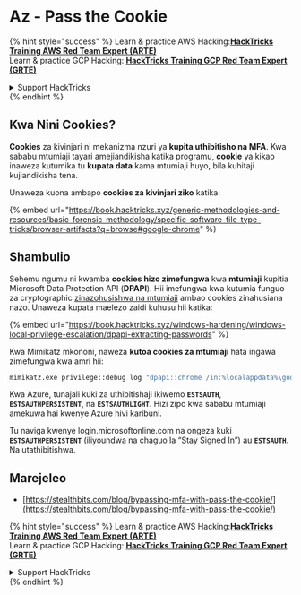 # Az - Pass the Cookie

{% hint style="success" %}
Learn & practice AWS Hacking:<img src="../../../.gitbook/assets/image (1).png" alt="" data-size="line">[**HackTricks Training AWS Red Team Expert (ARTE)**](https://training.hacktricks.xyz/courses/arte)<img src="../../../.gitbook/assets/image (1).png" alt="" data-size="line">\
Learn & practice GCP Hacking: <img src="../../../.gitbook/assets/image (2).png" alt="" data-size="line">[**HackTricks Training GCP Red Team Expert (GRTE)**<img src="../../../.gitbook/assets/image (2).png" alt="" data-size="line">](https://training.hacktricks.xyz/courses/grte)

<details>

<summary>Support HackTricks</summary>

* Check the [**subscription plans**](https://github.com/sponsors/carlospolop)!
* **Join the** 💬 [**Discord group**](https://discord.gg/hRep4RUj7f) or the [**telegram group**](https://t.me/peass) or **follow** us on **Twitter** 🐦 [**@hacktricks\_live**](https://twitter.com/hacktricks\_live)**.**
* **Share hacking tricks by submitting PRs to the** [**HackTricks**](https://github.com/carlospolop/hacktricks) and [**HackTricks Cloud**](https://github.com/carlospolop/hacktricks-cloud) github repos.

</details>
{% endhint %}

## Kwa Nini Cookies?

**Cookies** za kivinjari ni mekanizma nzuri ya **kupita uthibitisho na MFA**. Kwa sababu mtumiaji tayari amejiandikisha katika programu, **cookie** ya kikao inaweza kutumika tu **kupata data** kama mtumiaji huyo, bila kuhitaji kujiandikisha tena.

Unaweza kuona ambapo **cookies za kivinjari ziko** katika:

{% embed url="https://book.hacktricks.xyz/generic-methodologies-and-resources/basic-forensic-methodology/specific-software-file-type-tricks/browser-artifacts?q=browse#google-chrome" %}

## Shambulio

Sehemu ngumu ni kwamba **cookies hizo zimefungwa** kwa **mtumiaji** kupitia Microsoft Data Protection API (**DPAPI**). Hii imefungwa kwa kutumia funguo za cryptographic [zinazohusishwa na mtumiaji](https://book.hacktricks.xyz/windows-hardening/windows-local-privilege-escalation/dpapi-extracting-passwords) ambao cookies zinahusiana nazo. Unaweza kupata maelezo zaidi kuhusu hii katika:

{% embed url="https://book.hacktricks.xyz/windows-hardening/windows-local-privilege-escalation/dpapi-extracting-passwords" %}

Kwa Mimikatz mkononi, naweza **kutoa cookies za mtumiaji** hata ingawa zimefungwa kwa amri hii:
```bash
mimikatz.exe privilege::debug log "dpapi::chrome /in:%localappdata%\google\chrome\USERDA~1\default\cookies /unprotect" exit
```
Kwa Azure, tunajali kuki za uthibitishaji ikiwemo **`ESTSAUTH`**, **`ESTSAUTHPERSISTENT`**, na **`ESTSAUTHLIGHT`**. Hizi zipo kwa sababu mtumiaji amekuwa hai kwenye Azure hivi karibuni.

Tu naviga kwenye login.microsoftonline.com na ongeza kuki **`ESTSAUTHPERSISTENT`** (iliyoundwa na chaguo la “Stay Signed In”) au **`ESTSAUTH`**. Na utathibitishwa.

## Marejeleo

* [https://stealthbits.com/blog/bypassing-mfa-with-pass-the-cookie/](https://stealthbits.com/blog/bypassing-mfa-with-pass-the-cookie/)

{% hint style="success" %}
Learn & practice AWS Hacking:<img src="../../../.gitbook/assets/image (1).png" alt="" data-size="line">[**HackTricks Training AWS Red Team Expert (ARTE)**](https://training.hacktricks.xyz/courses/arte)<img src="../../../.gitbook/assets/image (1).png" alt="" data-size="line">\
Learn & practice GCP Hacking: <img src="../../../.gitbook/assets/image (2).png" alt="" data-size="line">[**HackTricks Training GCP Red Team Expert (GRTE)**<img src="../../../.gitbook/assets/image (2).png" alt="" data-size="line">](https://training.hacktricks.xyz/courses/grte)

<details>

<summary>Support HackTricks</summary>

* Check the [**subscription plans**](https://github.com/sponsors/carlospolop)!
* **Join the** 💬 [**Discord group**](https://discord.gg/hRep4RUj7f) or the [**telegram group**](https://t.me/peass) or **follow** us on **Twitter** 🐦 [**@hacktricks\_live**](https://twitter.com/hacktricks\_live)**.**
* **Share hacking tricks by submitting PRs to the** [**HackTricks**](https://github.com/carlospolop/hacktricks) and [**HackTricks Cloud**](https://github.com/carlospolop/hacktricks-cloud) github repos.

</details>
{% endhint %}
